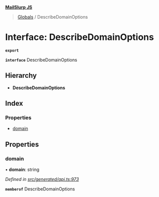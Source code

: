 **[MailSlurp JS](../README.md)**

> [Globals](../README.md) / DescribeDomainOptions

# Interface: DescribeDomainOptions

**`export`** 

**`interface`** DescribeDomainOptions

## Hierarchy

* **DescribeDomainOptions**

## Index

### Properties

* [domain](describedomainoptions.md#domain)

## Properties

### domain

•  **domain**: string

*Defined in [src/generated/api.ts:973](https://github.com/mailslurp/mailslurp-client/blob/c889afa/src/generated/api.ts#L973)*

**`memberof`** DescribeDomainOptions
